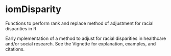 # iomDisparity
Functions to perform rank and replace method of adjustment for racial disparities in R

Early mplementation of a method to adjust for racial disparities in healthcare and/or social research.
See the Vignette for explanation, examples, and citations.
